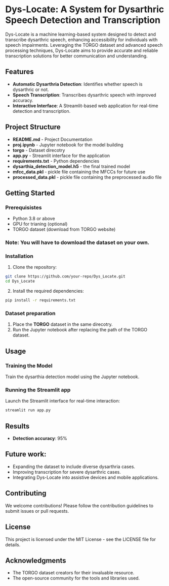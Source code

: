 # Dys-Locate: A System for Dysarthric Speech Detection and Transcription

Dys-Locate is a machine learning-based system designed to detect and transcribe dysarthric speech, enhancing accessibility for individuals with speech impairments. Leveraging the TORGO dataset and advanced speech processing techniques, Dys-Locate aims to provide accurate and reliable transcription solutions for better communication and understanding.

## Features
- **Automatic Dysarthria Detection**: Identifies whether speech is dysarthric or not.
- **Speech Transcription**: Transcribes dysarthric speech with improved accuracy.
- **Interactive Interface**: A Streamlit-based web application for real-time detection and transcription.

## Project Structure

- **README.md** - Project Documentation
- **proj.ipynb** - Jupyter notebook for the model building
- **torgo** - Dataset direcotry
- **app.py** - Streamlit interface for the application
- **requirements.txt** - Python dependencies
- **dysarthia_detection_model.h5** - the final trained model
- **mfcc_data.pkl** - pickle file containing the MFCCs for future use
- **processed_data.pkl** - pickle file containing the preprocessed audio file

## Getting Started
### **Prerequisistes**
- Python 3.8 or above
- GPU for trianing (optional)
- TORGO dataset (download from TORGO website)

### **Note**: You will have to download the dataset on your own.

### **Installation**
1. Clone the repository:
```bash
git clone https://github.com/your-repo/Dys_Locate.git
cd Dys_Locate
```

2. Install the required dependencies:
```bash
pip install -r requirements.txt
```

### Dataset preparation
1. Place the **TORGO** dataset in the same direcotry.
2. Run the Jupyter notebook after replacing the path of the TORGO dataset.


## Usage
### Training the Model
Train the dysarthia detection model using the Jupyter notebook.

### Running the Streamlit app
Launch the Streamlit interface for real-time interaction:
```bash
streamlit run app.py
```

## Results
- **Detection accuracy**: 95%

## Future work:
- Expanding the dataset to include diverse dysarthria cases.
- Improving transcription for severe dysarthric cases.
- Integrating Dys-Locate into assistive devices and mobile applications.

## Contributing
We welcome contributions! Please follow the contribution guidelines to submit issues or pull requests.

## License
This project is licensed under the MIT License - see the LICENSE file for details.

## Acknowledgments
- The TORGO dataset creators for their invaluable resource.
- The open-source community for the tools and libraries used.
